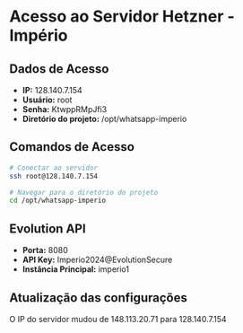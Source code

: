 # Acesso ao Servidor Hetzner - Império

## Dados de Acesso
- **IP:** 128.140.7.154
- **Usuário:** root
- **Senha:** KtwppRMpJfi3
- **Diretório do projeto:** /opt/whatsapp-imperio

## Comandos de Acesso
```bash
# Conectar ao servidor
ssh root@128.140.7.154

# Navegar para o diretório do projeto
cd /opt/whatsapp-imperio
```

## Evolution API
- **Porta:** 8080
- **API Key:** Imperio2024@EvolutionSecure
- **Instância Principal:** imperio1

## Atualização das configurações
O IP do servidor mudou de 148.113.20.71 para 128.140.7.154